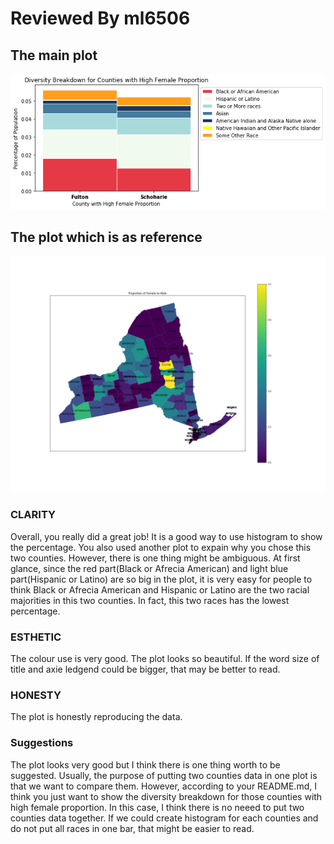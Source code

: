 # Reviewed By ml6506

## The main plot
![plot1](https://github.com/mengyunli0220/PUI2018_sjs909/blob/master/HW8_sjs909/Demographics.png)
## The plot which is as reference
![plot1](https://github.com/mengyunli0220/PUI2018_sjs909/blob/master/HW8_sjs909/NYSFproportionLabel.png)

### CLARITY
Overall, you really did a great job! It is a good way to use histogram to show the percentage. You also used another plot to expain why you chose this two counties.  However, there is one thing might be ambiguous. At first glance, since the red part(Black or Afrecia American) and light blue part(Hispanic or Latino) are so big in the plot, it is very easy for people to think Black or Afrecia American and Hispanic or Latino are the two racial majorities in this two counties. In fact, this two races has the lowest percentage.

### ESTHETIC
The colour use is very good. The plot looks so beautiful. If the word size of title and axie ledgend could be bigger, that may be better to read.

### HONESTY
The plot is honestly reproducing the data. 

### Suggestions
The plot looks very good but I think there is one thing worth to be suggested. Usually, the purpose of putting two counties data in one plot is that we want to compare them. However, according to your README.md, I think you just want to show the diversity breakdown for those counties with high female proportion. In this case, I think there is no neeed to put two counties data together. If we could create histogram for each counties and do not put all races in one bar, that might be easier to read.